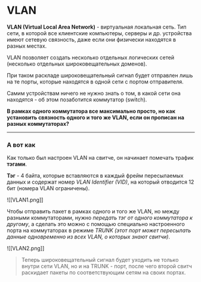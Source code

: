 # VLAN

**VLAN (Virtual Local Area Network)** - виртуальная локальная сеть. Тип сети, в которой все клиентские компьютеры, серверы и др. устройства имеют сетевую связность, даже если они физически находятся в разных местах. 

VLAN позволяет создать несколько отдельных логических сетей (несколько отдельных широковещательных доменов). 

При таком раскладе широковещательный сигнал будет отправлен лишь на те порты, которые находятся в одной сети с портом отправителя. 

Самим устройствам ничего не нужно знать о том, в какой сети она находятся - об этом позаботится коммутатор (switch). 

**В рамках одного коммутатора все максимально просто, но как установить связность одного и того же VLAN, если он прописан на разных коммутаторах?**

---
### А вот как

Как только был настроен VLAN на свитче, он начинает помечать трафик **тэгами**.

**Тэг** - 4 байта, которые вставляются в каждый фрейм пересылаемых данных и содержат номер *VLAN Identifier (VID)*, на который отводится 12 бит (номера VLAN ограничены).

![[VLAN1.png]]

Чтобы отправить пакет в рамках одного и того же VLAN, но между разными коммутаторами, нужно *передать тэг от одного коммутатора к другому*, а сделать это можно с помощью специально настроенного порта на коммутаторах в режиме *TRUNK (этот порт может пересылать данные одновременно из всех VLAN, о которых знают свитчи)*.

![[VLAN2.png]]

> Теперь широковещательный сигнал будет уходить не только внутри сети VLAN, но и на TRUNK - порт, после чего второй свитч раскидает пакеты по соответствующим сетям на своих портах.

